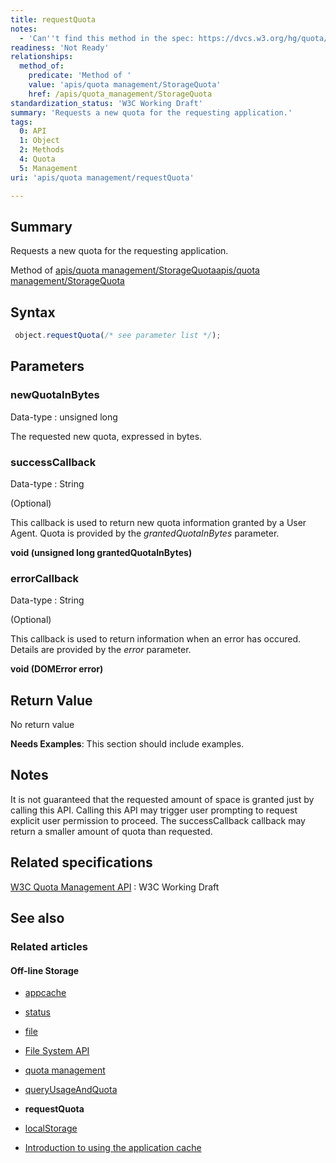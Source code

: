 ```yaml
---
title: requestQuota
notes:
  - 'Can''t find this method in the spec: https://dvcs.w3.org/hg/quota/raw-file/tip/Overview.html'
readiness: 'Not Ready'
relationships:
  method_of:
    predicate: 'Method of '
    value: 'apis/quota management/StorageQuota'
    href: /apis/quota_management/StorageQuota
standardization_status: 'W3C Working Draft'
summary: 'Requests a new quota for the requesting application.'
tags:
  0: API
  1: Object
  2: Methods
  4: Quota
  5: Management
uri: 'apis/quota management/requestQuota'

---
```

## Summary

Requests a new quota for the requesting application.

Method of [apis/quota management/StorageQuota](/apis/quota_management/StorageQuota)[apis/quota management/StorageQuota](/apis/quota_management/StorageQuota)

## Syntax

``` js
 object.requestQuota(/* see parameter list */);
```

## Parameters

### newQuotaInBytes

 Data-type
:   unsigned long

 The requested new quota, expressed in bytes.

### successCallback

 Data-type
:   String

(Optional)

This callback is used to return new quota information granted by a User Agent. Quota is provided by the *grantedQuotaInBytes* parameter.

**void (unsigned long grantedQuotaInBytes)**

### errorCallback

 Data-type
:   String

(Optional)

This callback is used to return information when an error has occured. Details are provided by the *error* parameter.

**void (DOMError error)**

## Return Value

No return value

**Needs Examples**: This section should include examples.

## Notes

It is not guaranteed that the requested amount of space is granted just by calling this API. Calling this API may trigger user prompting to request explicit user permission to proceed. The successCallback callback may return a smaller amount of quota than requested.

## Related specifications

[W3C Quota Management API](http://www.w3.org/TR/quota-api/)
:   W3C Working Draft

## See also

### Related articles

#### Off-line Storage

-   [appcache](/apis/appcache)

-   [status](/apis/appcache/ApplicationCache/status)

-   [file](/apis/file)

-   [File System API](/apis/filesystem)

-   [quota management](/apis/quota_management)

-   [queryUsageAndQuota](/apis/quota_management/queryUsageAndQuota)

-   **requestQuota**

-   [localStorage](/apis/web-storage/Storage/localStorage)

-   [Introduction to using the application cache](/tutorials/appcache_beginner)
